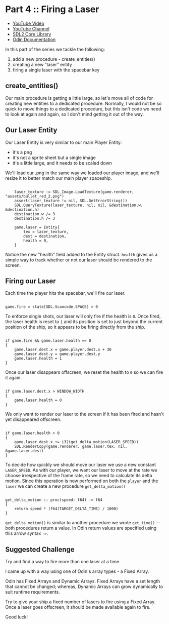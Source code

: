 # Part 4 :: Firing a Laser

* [YouTube Video]()
* [YouTube Channel](https://www.youtube.com/channel/UCKXSHFNc-5D9i3heHkHgeUg)
* [SDL2 Core Library](https://wiki.libsdl.org/CategoryAPI)
* [Odin Documentation](https://github.com/odin-lang/Odin/wiki)

In this part of the series we tackle the following:

1. add a new procedure - create_entities()
2. creating a new "laser" entity
3. firing a single laser with the spacebar key

## create_entities()

Our main procedure is getting a little large, so let's move all of code for creating new entities to a dedicated procedure. Normally, I would not be so quick to move things to a dedicated procedure, but this isn't code we need to look at again and again, so I don't mind getting it out of the way.

## Our Laser Entity

Our Laser Entity is very similar to our main Player Entity:

- it's a png
- it's not a sprite sheet but a single image
- it's a little large, and it needs to be scaled down

We'll load our .png in the same way we loaded our player image, and we'll resize it to better match our main player spaceship.

```odin

	laser_texture := SDL_Image.LoadTexture(game.renderer, "assets/bullet_red_2.png")
	assert(laser_texture != nil, SDL.GetErrorString())
	SDL.QueryTexture(laser_texture, nil, nil, &destination.w, &destination.h)
	destination.w /= 3
	destination.h /= 3

	game.laser = Entity{
		tex = laser_texture,
		dest = destination,
		health = 0,
	}

```

Notice the new "health" field added to the Entity struct. `health` gives us a simple way to track whether or not our laser should be rendered to the screen.

## Firing our Laser

Each time the player hits the spacebar, we'll fire our laser.

```odin

game.fire = state[SDL.Scancode.SPACE] > 0

```

To enforce single shots, our laser will only fire if the health is `0`. Once fired, the laser health is reset to `1` and its position is set to just beyond the current position of the ship, so it appears to be firing directly from the ship.

```odin

if game.fire && game.laser.health == 0
{
	game.laser.dest.x = game.player.dest.x + 30
	game.laser.dest.y = game.player.dest.y
	game.laser.health = 1
}

```

Once our laser disappears offscreen, we reset the health to `0` so we can fire it again.

```odin

if game.laser.dest.x > WINDOW_WIDTH
{
	game.laser.health = 0
}

```

We only want to render our laser to the screen if it has been fired and hasn't yet disappeared offscreen.

```odin

if game.laser.health > 0
{
	game.laser.dest.x += i32(get_delta_motion(LASER_SPEED))
	SDL.RenderCopy(game.renderer, game.laser.tex, nil, &game.laser.dest)
}

```

To decide how quickly we should move our laser we use a new constant `LASER_SPEED`. As with our player, we want our laser to move at the rate we choose irrespective of the frame rate, so we need to calculate its delta motion. Since this operation is now performed on both the `player` and the `laser` we can create a new procedure `get_delta_motion()`

```odin

get_delta_motion :: proc(speed: f64) -> f64
{
	return speed * (f64(TARGET_DELTA_TIME) / 1000)
}

```

`get_delta_motion()` is similar to another procedure we wrote `get_time()` -- both procedures return a value. In Odin return values are specified using this arrow syntax `->`.

## Suggested Challenge

Try and find a way to fire more than one laser at a time.

I came up with a way using one of Odin's array types - a Fixed Array.

Odin has Fixed Arrays and Dynamic Arrays. Fixed Arrays have a set length that cannot be changed; whereas, Dynamic Arrays can grow dynamically to suit runtime requirements.

Try to give your ship a fixed number of lasers to fire using a Fixed Array. Once a laser goes offscreen, it should be made available again to fire.

Good luck!

